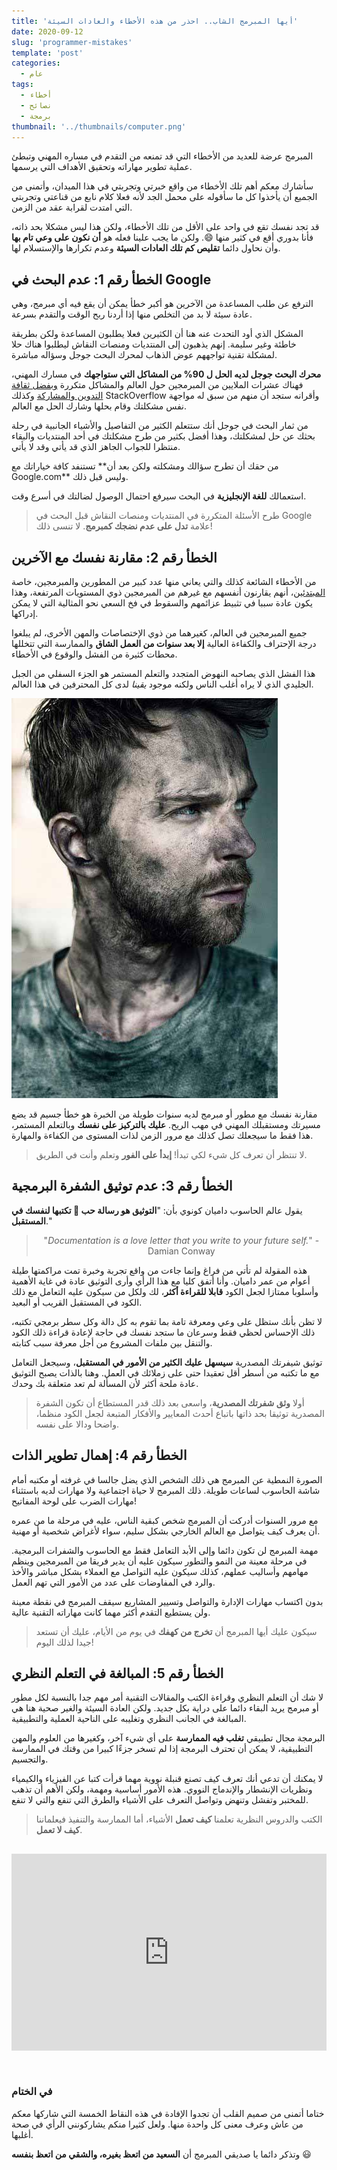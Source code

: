 ```yaml
---
title: 'أيها المبرمج الشاب.. احذر من هذه الأخطاء والعادات السيئة'
date: 2020-09-12
slug: 'programmer-mistakes'
template: 'post'
categories:
  - عام
tags:
  - أخطاء
  - نصائح
  - برمجة
thumbnail: '../thumbnails/computer.png'
---
```


المبرمج عرضة للعديد من الأخطاء التي قد تمنعه من التقدم في مساره المهني وتبطئ عملية تطوير مهاراته وتحقيق الأهداف التي يرسمها.

سأشارك معكم أهم تلك الأخطاء من واقع خبرتي وتجربتي في هذا الميدان، وأتمنى من الجميع أن يأخذوا كل ما سأقوله على محمل الجد لأنه فعلا كلام نابع من قناعتي وتجربتي التي امتدت لقرابة عقد من الزمن.

قد تجد نفسك تقع في واحد على الأقل من تلك الأخطاء، ولكن هذا ليس مشكلا بحد ذاته، فأنا بدوري أقع في كثير منها 😄. ولكن ما يجب علينا فعله هو **أن نكون على وعي تام بها** وأن نحاول دائما **تقليص كم تلك العادات السيئة** وعدم تكرارها والإستسلام لها.

## الخطأ رقم 1: عدم البحث في Google

الترفع عن طلب المساعدة من الآخرين هو أكبر خطأ يمكن أن يقع فيه أي مبرمج، وهي عادة سيئة لا بد من التخلص منها إذا أردنا ربح الوقت والتقدم بسرعة.

المشكل الذي أود التحدث عنه هنا أن الكثيرين فعلا يطلبون المساعدة ولكن بطريقة خاطئة وغير سليمة. إنهم يذهبون إلى المنتديات ومنصات النقاش ليطلبوا هناك حلا لمشكلة تقنية تواجههم عوض الذهاب لمحرك البحث جوجل وسؤاله مباشرة.

**محرك البحث جوجل لديه الحل ل 90% من المشاكل التي ستواجهك** في مسارك المهني، فهناك عشرات الملايين من المبرمجين حول العالم والمشاكل متكررة [وبفضل ثقافة التدوين والمشاركة](/blog/%D8%A7%D9%84%D9%85%D8%A8%D8%B1%D9%85%D8%AC%D9%88%D9%86-%D8%A7%D9%84%D8%B9%D8%B1%D8%A8-%D9%84%D8%A7-%D9%8A%D8%AF%D9%88%D9%86%D9%88%D9%86/) وكذلك StackOverflow وأقرانه ستجد أن منهم من سبق له مواجهة نفس مشكلتك وقام بحلها وشارك الحل مع العالم.

من ثمار البحث في جوجل أنك ستتعلم الكثير من التفاصيل والأشياء الجانبية في رحلة بحثك عن حل لمشكلتك، وهذا أفضل بكثير من طرح مشكلتك في أحد المنتديات والبقاء منتظرا للجواب الجاهز الذي قد يأتي وقد لا يأتي.

من حقك أن تطرح سؤالك ومشكلته ولكن بعد أن** تستنفد كافة خياراتك مع Google.com** وليس قبل ذلك.

استعمالك **للغة الإنجليزية** في البحث سيرفع احتمال الوصول لضالتك في أسرع وقت.

> طرح الأسئلة المتكررة في المنتديات ومنصات النقاش قبل البحث في Google علامة **تدل على عدم نضجك كمبرمج**. لا تنسى ذلك!

## الخطأ رقم 2: مقارنة نفسك مع الآخرين

من الأخطاء الشائعة كذلك والتي يعاني منها عدد كبير من المطورين والمبرمجين، خاصة [المبتدئين](/web-development/tips-young-developers/)، أنهم يقارنون أنفسهم مع غيرهم من المبرمجين ذوي المستويات المرتفعة، وهذا يكون عادة سببا في تثبيط عزائمهم والسقوط في فخ السعي نحو المثالية التي لا يمكن إدراكها.

جميع المبرمجين في العالم، كغيرهما من ذوي الإختصاصات والمهن الأخرى، لم يبلغوا درجة الإحتراف والكفاءة العالية **إلا بعد سنوات من العمل الشاق** والممارسة التي تتخللها محطات كثيرة من الفشل والوقوع في الأخطاء.

هذا الفشل الذي يصاحبه النهوض المتجدد والتعلم المستمر هو الجزء السفلي من الجبل الجليدي الذي لا يراه أغلب الناس ولكنه موجود _يقينا_ لدى كل المحترفين في هذا العالم.

![العمل الشاق](../images/hard-work.jpg)

مقارنة نفسك مع مطور أو مبرمج لديه سنوات طويلة من الخبرة هو خطأ جسيم قد يضع مسيرتك ومستقبلك المهني في مهب الريح. **عليك بالتركيز على نفسك** وبالتعلم المستمر، هذا فقط ما سيجعلك تصل كذلك مع مرور الزمن لذات المستوى من الكفاءة والمهارة.

> لا تنتظر أن تعرف كل شيء لكي تبدأ! **إبدأ على الفور** وتعلم وأنت في الطريق.

## الخطأ رقم 3: عدم توثيق الشفرة البرمجية

يقول عالم الحاسوب داميان كونوي بأن: "**التوثيق هو رسالة حب 💌 تكتبها لنفسك في المستقبل**."

<blockquote style="direction: ltr; text-align: center; filter: grayscale(1)">
    <p>
        "<em>Documentation is a love letter that you write to your future self.</em>" - Damian Conway
    </p>
</blockquote>

هذه المقولة لم تأتي من فراغ وإنما جاءت من واقع تجربة وخبرة تمت مراكمتها طيلة أعوام من عمر داميان. وأنا أتفق كليا مع هذا الرأي وأرى التوثيق عادة في غاية الأهمية وأسلوبا ممتازا لجعل الكود **قابلا للقراءة أكثر**، لك ولكل من سيكون عليه التعامل مع ذلك الكود في المستقبل القريب أو البعيد.

لا تظن بأنك ستظل على وعي ومعرفة تامة بما تقوم به كل دالة وكل سطر برمجي تكتبه، ذلك الإحساس لحظي فقط وسرعان ما ستجد نفسك في حاجة لإعادة قراءة ذلك الكود والتنقل بين ملفات المشروع من أجل معرفة سبب كتابته.

توثيق شيفرتك المصدرية **سيسهل عليك الكثير من الأمور في المستقبل**، وسيجعل التعامل مع ما تكتبه من أسطر أقل تعقيدا حتى على زملائك في العمل. وهنا بالذات يصبح التوثيق عادة ملحة أكثر لأن المسألة لم تعد متعلقة بك وحدك.

> أولا **وثق شفرتك المصدرية**، واسعى بعد ذلك قدر المستطاع أن تكون الشفرة المصدرية توثيقا بحد ذاتها باتباع أحدث المعايير والأفكار المتبعة لجعل الكود منظما، واضحا ودالا على نفسه.

## الخطأ رقم 4: إهمال تطوير الذات

الصورة النمطية عن المبرمج هي ذلك الشخص الذي يضل جالسا في غرفته أو مكتبه أمام شاشة الحاسوب لساعات طويلة. ذلك المبرمج لا حياة اجتماعية ولا مهارات لديه باستثناء مهارات الضرب على لوحة المفاتيح!

مع مرور السنوات أدركت أن المبرمج شخص كبقية الناس، عليه في مرحلة ما من عمره أن يعرف كيف يتواصل مع العالم الخارجي بشكل سليم، سواء لأغراض شخصية أو مهنية.

مهمة المبرمج لن تكون دائما وإلى الأبد التعامل فقط مع الحاسوب والشفرات البرمجية. في مرحلة معينة من النمو والتطور سيكون عليه أن يدير فريقا من المبرمجين وينظم مهامهم وأساليب عملهم، كذلك سيكون عليه التواصل مع العملاء بشكل مباشر والأخذ والرد في المفاوضات على عدد من الأمور التي تهم العمل.

بدون اكتساب مهارات الإدارة والتواصل وتسيير المشاريع سيقف المبرمج في نقطة معينة ولن يستطيع التقدم أكثر مهما كانت مهاراته التقنية عالية.

> سيكون عليك أيها المبرمج أن **تخرج من كهفك** في يوم من الأيام، عليك أن تستعد جيدا لذلك اليوم!

## الخطأ رقم 5: المبالغة في التعلم النظري

لا شك أن التعلم النظري وقراءة الكتب والمقالات التقنية أمر مهم جدا بالنسبة لكل مطور أو مبرمج يريد البقاء دائما على دراية بكل جديد. ولكن العادة السيئة والغير صحية هنا هي المبالغة في الجانب النظري وتغليبه على الناحية العملية والتطبيقية.

البرمجة مجال تطبيقي **تغلب فيه الممارسة** على أي شيء آخر، وكغيرها من العلوم والمهن التطبيقية، لا يمكن أن تحترف البرمجة إذا لم تسخر جزءًا كبيرا من وقتك في الممارسة والتجسيم.

لا يمكنك أن تدعي أنك تعرف كيف تصنع قنبلة نووية مهما قرأت كتبا عن الفيزياء والكيمياء ونظريات الإنشطار والإندماج النووي. هذه الأمور أساسية ومهمة، ولكن الأهم أن تذهب للمختبر وتفشل وتنهض وتواصل التعرف على الأشياء والطرق التي تنفع والتي لا تنفع.

> الكتب والدروس النظرية تعلمنا **كيف تعمل** الأشياء، أما الممارسة والتنفيذ فيعلماننا **كيف لا تعمل**.

<iframe style="max-width: 100%;margin: 0 auto; padding: 1rem 0 2rem; display: block; box-sizing: content-box;" width="560" height="315" src="https://www.youtube.com/embed/Mj3QejzYZ70?controls=0" frameborder="0" allow="accelerometer; autoplay; encrypted-media; gyroscope; picture-in-picture" allowfullscreen></iframe>

### في الختام

ختاما أتمنى من صميم القلب أن تجدوا الإفادة في هذه النقاط الخمسة التي شاركها معكم من عاش وعرف معنى كل واحدة منها. ولعل كثيرا منكم يشاركونني الرأي في صحة أغلبها.

وتذكر دائما يا صديقي المبرمج أن **السعيد من اتعظ بغيره، والشقي من اتعظ بنفسه** 😃

<Author slug="aissa" />

